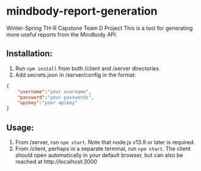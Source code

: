 # mindbody-report-generation
Winter-Spring TH-R Capstone Team D Project
This is a tool for generating more useful reports from the Mindbody API.

## Installation:

1. Run `npm install` from both /client and /server directories 
2. Add secrets.json in /server/config in the format: 

```json
{
    "username":"your username",
    "password":"your passwords",
    "apikey":"your apikey"
}
```

## Usage: 
1. From /server, run `npm start`. Note that node.js v13.9 or later is required. 
2. From /client, perhaps in a separate terminal, run `npm start`. The client should open automatically in your default browser, but can also be reached at http://localhost:3000
